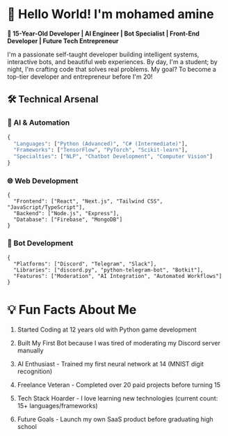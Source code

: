 # 👋 Hello World! I'm mohamed amine

**🎯 15-Year-Old Developer | AI Engineer | Bot Specialist | Front-End Developer | Future Tech Entrepreneur**

I'm a passionate self-taught developer building intelligent systems, interactive bots, and beautiful web experiences. By day, I'm a student; by night, I'm crafting code that solves real problems. My goal? To become a top-tier developer and entrepreneur before I'm 20!

## 🛠️ Technical Arsenal

### 🤖 AI & Automation
```python
{
  "Languages": ["Python (Advanced)", "C# (Intermediate)"],
  "Frameworks": ["TensorFlow", "PyTorch", "Scikit-learn"],
  "Specialties": ["NLP", "Chatbot Development", "Computer Vision"]
}
```
### 🌐 Web Development
```
{
  "Frontend": ["React", "Next.js", "Tailwind CSS", "JavaScript/TypeScript"],
  "Backend": ["Node.js", "Express"],
  "Database": ["Firebase", "MongoDB"]
}
```
### 🤝 Bot Development
```
{
  "Platforms": ["Discord", "Telegram", "Slack"],
  "Libraries": ["discord.py", "python-telegram-bot", "Botkit"],
  "Features": ["Moderation", "AI Integration", "Automated Workflows"]
}
```
# 💡 Fun Facts About Me
1. Started Coding at 12 years old with Python game development

2. Built My First Bot because I was tired of moderating my Discord server manually

3. AI Enthusiast - Trained my first neural network at 14 (MNIST digit recognition)

4. Freelance Veteran - Completed over 20 paid projects before turning 15

5. Tech Stack Hoarder - I love learning new technologies (current count: 15+ languages/frameworks)

6. Future Goals - Launch my own SaaS product before graduating high school
